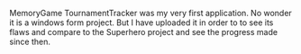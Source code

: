 MemoryGame
TournamentTracker was my very first application. No wonder it is a windows form project. But I have uploaded it in order to to see its flaws and compare to the Superhero project and see the progress made since then.

